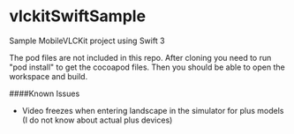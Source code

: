 # vlckitSwiftSample
Sample MobileVLCKit project using Swift 3

The pod files are not included in this repo. After cloning you need to run "pod install" to get the cocoapod files. Then you should be able to open the workspace and build.



####Known Issues
* Video freezes when entering landscape in the simulator for plus models (I do not know about actual plus devices)
